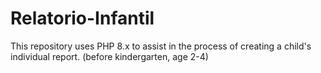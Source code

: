 # Relatorio-Infantil
This repository uses PHP 8.x to assist in the process of creating a child's individual report. (before kindergarten, age 2-4)
